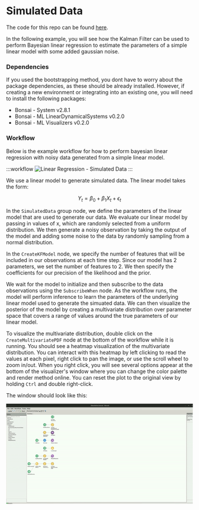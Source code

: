 # Simulated Data

The code for this repo can be found [here](https://github.com/bonsai-rx/machinelearning-examples/tree/main/examples/LinearDynamicalSystems/LinearRegression/SimulatedData).

In the following example, you will see how the Kalman Filter can be used to perform Bayesian linear regression to estimate the parameters of a simple linear model with some added gaussian noise.

### Dependencies

If you used the bootstrapping method, you dont have to worry about the package dependencies, as these should be already installed. However, if creating a new environment or integrating into an existing one, you will need to install the following packages:

* Bonsai - System v2.8.1
* Bonsai - ML LinearDynamicalSystems v0.2.0
* Bonsai - ML Visualizers v0.2.0

### Workflow

Below is the example workflow for how to perform bayesian linear regression with noisy data generated from a simple linear model.

:::workflow
![Linear Regression - Simulated Data](Simulation.bonsai)
:::

We use a linear model to generate simulated data. The linear model takes the form:

$$
Y_t = \beta_0 + \beta_1 X_t + \epsilon_t
$$

In the `SimulatedData` group node, we define the parameters of the linear model that are used to generate our data. We evaluate our linear model by passing in values of x, which are randomly selected from a uniform distribution. We then generate a noisy observation by taking the output of the model and adding some noise to the data by randomly sampling from a normal distribution.

In the `CreateKFModel` node, we specify the number of features that will be included in our observations at each time step. Since our model has 2 parameters, we set the number of features to 2. We then specify the coefficients for our precision of the likelihood and the prior.

We wait for the model to initialize and then subscribe to the data observations using the `SubscribeWhen` node. As the workflow runs, the model will perform inference to learn the parameters of the underlying linear model used to generate the simuated data. We can then visualize the posterior of the model by creating a multivariate distribution over parameter space that covers a range of values around the true parameters of our linear model.

To visualize the multivariate distribution, double click on the `CreateMultivariatePDF` node at the bottom of the workflow while it is running. You should see a heatmap visualization of the multivariate distribution. You can interact with this heatmap by left clicking to read the values at each pixel, right click to pan the image, or use the scroll wheel to zoom in/out. When you right click, you will see several options appear at the bottom of the visualizer's window where you can change the color palette and render method online. You can reset the plot to the original view by holding `Ctrl` and double right-click.

The window should look like this:

![Simulated Data](Simulation.gif)
